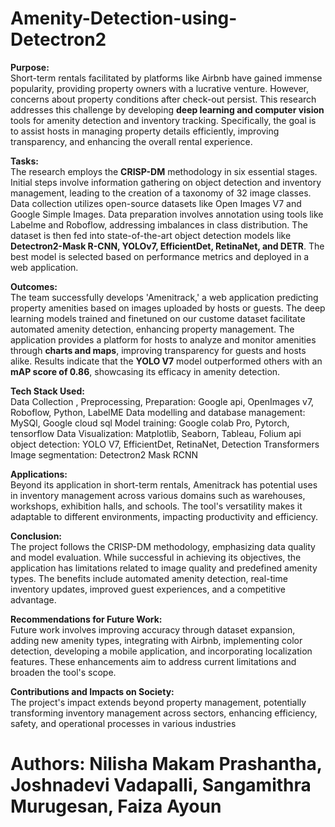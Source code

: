 # Amenity-Detection-using-Detectron2
**Purpose:** <br>
Short-term rentals facilitated by platforms like Airbnb have gained immense popularity, providing property owners with a lucrative venture. However, concerns about property conditions after check-out persist. This research addresses this challenge by developing **deep learning and computer vision** tools for amenity detection and inventory tracking. Specifically, the goal is to assist hosts in managing property details efficiently, improving transparency, and enhancing the overall rental experience.

**Tasks:** <br>
The research employs the **CRISP-DM** methodology in six essential stages. Initial steps involve information gathering on object detection and inventory management, leading to the creation of a taxonomy of 32 image classes. Data collection utilizes open-source datasets like Open Images V7 and Google Simple Images. Data preparation involves annotation using tools like Labelme and Roboflow, addressing imbalances in class distribution. The dataset is then fed into state-of-the-art object detection models like **Detectron2-Mask R-CNN, YOLOv7, EfficientDet, RetinaNet, and DETR**. The best model is selected based on performance metrics and deployed in a web application.

**Outcomes:** <br>
The team successfully develops 'Amenitrack,' a web application predicting property amenities based on images uploaded by hosts or guests. The deep learning models trained and finetuned on our custome dataset facilitate automated amenity detection, enhancing property management. The application provides a platform for hosts to analyze and monitor amenities through **charts and maps**, improving transparency for guests and hosts alike. Results indicate that the **YOLO V7** model outperformed others with an **mAP score of 0.86**, showcasing its efficacy in amenity detection.

**Tech Stack Used:** <br>
Data Collection , Preprocessing, Preparation: Google api, OpenImages v7, Roboflow, Python, LabelME
Data modelling and database management: MySQl, Google cloud sql
Model training: Google colab Pro, Pytorch, tensorflow
Data Visualization: Matplotlib, Seaborn, Tableau, Folium api
object detection: YOLO V7, EfficientDet, RetinaNet, Detection Transformers
Image segmentation: Detectron2 Mask RCNN

**Applications:** <br>
Beyond its application in short-term rentals, Amenitrack has potential uses in inventory management across various domains such as warehouses, workshops, exhibition halls, and schools. The tool's versatility makes it adaptable to different environments, impacting productivity and efficiency.

**Conclusion:** <br>
The project follows the CRISP-DM methodology, emphasizing data quality and model evaluation. While successful in achieving its objectives, the application has limitations related to image quality and predefined amenity types. The benefits include automated amenity detection, real-time inventory updates, improved guest experiences, and a competitive advantage.

**Recommendations for Future Work:** <br>
Future work involves improving accuracy through dataset expansion, adding new amenity types, integrating with Airbnb, implementing color detection, developing a mobile application, and incorporating localization features. These enhancements aim to address current limitations and broaden the tool's scope.

**Contributions and Impacts on Society:** <br>
The project's impact extends beyond property management, potentially transforming inventory management across sectors, enhancing efficiency, safety, and operational processes in various industries


# Authors: Nilisha Makam Prashantha, Joshnadevi Vadapalli, Sangamithra Murugesan, Faiza Ayoun




